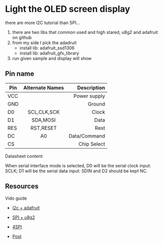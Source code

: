 # Light the OLED screen display

there are more I2C tutorial than SPI...

1. there are two libs that common used and high stared, u8g2 and adafruit on github
1. from my side I pick the adadruit
    * install lib: adafruit_ssd1306
    * install lib: adafruit_gfx_library
1. run given sample and display will show

## Pin name

| Pin  | Alternate Names |Description  |
|------|:---------------:|------------:|
| VCC  |                 |Power supply |
| GND  |                 |Ground       |
| D0   | SCL,CLK,SCK     |Clock        |
| D1   | SDA,MOSI        |Data         |
| RES  | RST,RESET       |Rest         |
| DC   | A0              |Data/Command |
| CS   |                 |Chip Select  |

Datasheet content:

When serial interface mode is selected, D0 will be the serial clock input: SCLK; D1 will
be the serial data input: SDIN and D2 should be kept NC.

## Resources

Vido guide

* [I2c + adafruit](https://www.youtube.com/watch?v=_e_0HJY0uIo)
* [SPI + u8g2](https://www.youtube.com/watch?v=7Kli1DgHZc8)
* [4SPI](https://www.youtube.com/watch?v=RoDga09YzNg)

* [Post](https://github.com/jandelgado/arduino/wiki/SSD1306-based-OLED-connected-to-Arduino)